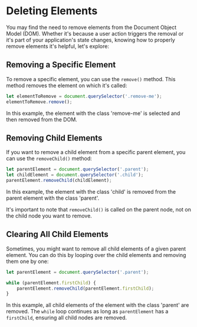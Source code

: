 # Deleting Elements

You may find the need to remove elements from the Document Object Model (DOM). Whether it's because a user action triggers the removal or it's part of your application's state changes, knowing how to properly remove elements it's helpful, let's explore:

## Removing a Specific Element

To remove a specific element, you can use the `remove()` method. This method removes the element on which it's called:

```jsx
let elementToRemove = document.querySelector('.remove-me');
elementToRemove.remove();
```

In this example, the element with the class 'remove-me' is selected and then removed from the DOM.

## Removing Child Elements

If you want to remove a child element from a specific parent element, you can use the `removeChild()` method:

```jsx
let parentElement = document.querySelector('.parent');
let childElement = document.querySelector('.child');
parentElement.removeChild(childElement);
```

In this example, the element with the class 'child' is removed from the parent element with the class 'parent'.

It's important to note that `removeChild()` is called on the parent node, not on the child node you want to remove.

## Clearing All Child Elements

Sometimes, you might want to remove all child elements of a given parent element. You can do this by looping over the child elements and removing them one by one:

```jsx
let parentElement = document.querySelector('.parent');

while (parentElement.firstChild) {
    parentElement.removeChild(parentElement.firstChild);
}
```

In this example, all child elements of the element with the class 'parent' are removed. The `while` loop continues as long as `parentElement` has a `firstChild`, ensuring all child nodes are removed.